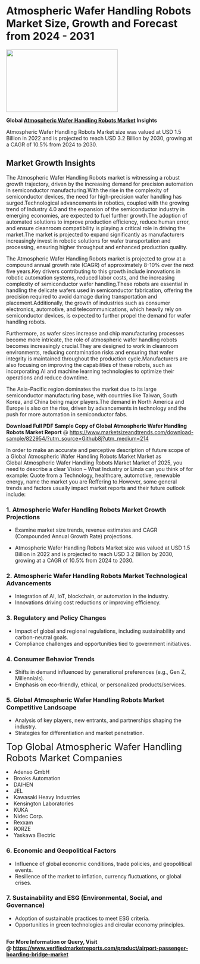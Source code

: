 <H1>Atmospheric Wafer Handling Robots Market Size, Growth and Forecast from 2024 - 2031</H1><img class="aligncenter size-medium wp-image-584254" src="https://thirdeyenews.in/wp-content/uploads/2024/09/Global-Market-Research-300x168.jpeg" alt="" width="300" height="168" /><p><strong>Global&nbsp;<a href="https://www.marketsizeandtrends.com/download-sample/822954/?utm_source=Github8j?utm_medium=214">Atmospheric Wafer Handling Robots Market</a> Insights</strong></p><p>Atmospheric Wafer Handling Robots Market size was valued at USD 1.5 Billion in 2022 and is projected to reach USD 3.2 Billion by 2030, growing at a CAGR of 10.5% from 2024 to 2030.</p><p><h2>Market Growth Insights</h2> <p>The Atmospheric Wafer Handling Robots market is witnessing a robust growth trajectory, driven by the increasing demand for precision automation in semiconductor manufacturing.With the rise in the complexity of semiconductor devices, the need for high-precision wafer handling has surged.Technological advancements in robotics, coupled with the growing trend of Industry 4.0 and the expansion of the semiconductor industry in emerging economies, are expected to fuel further growth.The adoption of automated solutions to improve production efficiency, reduce human error, and ensure cleanroom compatibility is playing a critical role in driving the market.The market is projected to expand significantly as manufacturers increasingly invest in robotic solutions for wafer transportation and processing, ensuring higher throughput and enhanced production quality.</p> <p>The Atmospheric Wafer Handling Robots market is projected to grow at a compound annual growth rate (CAGR) of approximately 8-10% over the next five years.Key drivers contributing to this growth include innovations in robotic automation systems, reduced labor costs, and the increasing complexity of semiconductor wafer handling.These robots are essential in handling the delicate wafers used in semiconductor fabrication, offering the precision required to avoid damage during transportation and placement.Additionally, the growth of industries such as consumer electronics, automotive, and telecommunications, which heavily rely on semiconductor devices, is expected to further propel the demand for wafer handling robots.</p> <p>Furthermore, as wafer sizes increase and chip manufacturing processes become more intricate, the role of atmospheric wafer handling robots becomes increasingly crucial.They are designed to work in cleanroom environments, reducing contamination risks and ensuring that wafer integrity is maintained throughout the production cycle.Manufacturers are also focusing on improving the capabilities of these robots, such as incorporating AI and machine learning technologies to optimize their operations and reduce downtime.</p> <p>The Asia-Pacific region dominates the market due to its large semiconductor manufacturing base, with countries like Taiwan, South Korea, and China being major players.The demand in North America and Europe is also on the rise, driven by advancements in technology and the push for more automation in semiconductor fabs.</p> <p><span class=""><strong>Download Full PDF Sample Copy of Global Atmospheric Wafer Handling Robots Market Report</strong> @ <a href="https://www.marketsizeandtrends.com/download-sample/822954/?utm_source=Github8j?utm_medium=214" target="_blank">https://www.marketsizeandtrends.com/download-sample/822954/?utm_source=Github8j?utm_medium=214</a></span></p><p>In order to make an accurate and perceptive description of future scope of a Global&nbsp;Atmospheric Wafer Handling Robots Market Market as Global&nbsp;Atmospheric Wafer Handling Robots Market Market of 2025, you need to describe a clear Vision &ndash; What Industry or Linda can you think of for example: Quote from a Technology, healthcare, automotive, renewable energy, name the market you are Reffering to.However, some general trends and factors usually impact market reports and their future outlook include:</p><h3>1.&nbsp;<strong>Atmospheric Wafer Handling Robots Market Growth Projections</strong></h3><ul><li>Examine market size trends, revenue estimates and CAGR (Compounded Annual Growth Rate) projections.</li><li><p>Atmospheric Wafer Handling Robots Market size was valued at USD 1.5 Billion in 2022 and is projected to reach USD 3.2 Billion by 2030, growing at a CAGR of 10.5% from 2024 to 2030.</p></li></ul><h3>2.&nbsp;<strong>Atmospheric Wafer Handling Robots Market Technological Advancements</strong></h3><ul><li>Integration of AI, IoT, blockchain, or automation in the industry.</li><li>Innovations driving cost reductions or improving efficiency.</li></ul><h3>3.&nbsp;<strong>Regulatory and Policy Changes</strong></h3><ul><li>Impact of global and regional regulations, including sustainability and carbon-neutral goals.</li><li>Compliance challenges and opportunities tied to government initiatives.</li></ul><h3>4.&nbsp;<strong>Consumer Behavior Trends</strong></h3><ul><li>Shifts in demand influenced by generational preferences (e.g., Gen Z, Millennials).</li><li>Emphasis on eco-friendly, ethical, or personalized products/services.</li></ul><h3>5.&nbsp;<strong>Global Atmospheric Wafer Handling Robots Market Competitive Landscape</strong></h3><ul><li>Analysis of key players, new entrants, and partnerships shaping the industry.</li><li>Strategies for differentiation and market penetration.</li></ul><p data-pm-slice="1 1 []"><span style="color: inherit; font-family: inherit; font-size: 25px;">Top Global Atmospheric Wafer Handling Robots Market Companies</span></p><div class="" data-test-id=""><p><li>Adenso GmbH</li><li> Brooks Automation</li><li> DAIHEN</li><li> JEL</li><li> Kawasaki Heavy Industries</li><li> Kensington Laboratories</li><li> KUKA</li><li> Nidec Corp.</li><li> Rexxam</li><li> RORZE</li><li> Yaskawa Electric</li></p></div><h3>6.&nbsp;<strong>Economic and Geopolitical Factors</strong></h3><ul><li>Influence of global economic conditions, trade policies, and geopolitical events.</li><li>Resilience of the market to inflation, currency fluctuations, or global crises.</li></ul><h3>7.&nbsp;<strong>Sustainability and ESG (Environmental, Social, and Governance)</strong></h3><ul><li>Adoption of sustainable practices to meet ESG criteria.</li><li>Opportunities in green technologies and circular economy principles.</li></ul><h2><strong style="font-size: 14px;">For More Information or Query, Visit @&nbsp;</strong><a style="background-color: #ffffff; font-size: 14px;" href="https://www.marketsizeandtrends.com/report/atmospheric-wafer-handling-robots-market/" target="_blank">https://www.verifiedmarketreports.com/product/airport-passenger-boarding-bridge-market</a></h2>